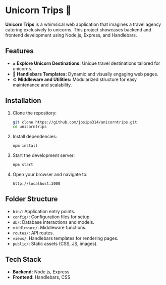 # Unicorn Trips 🦩

**Unicorn Trips** is a whimsical web application that imagines a travel agency catering exclusively to unicorns. 
This project showcases backend and frontend development using Node.js, Express, and Handlebars.

## Features

- 𞸤 **Explore Unicorn Destinations:** Unique travel destinations tailored for unicorns.
- 🌈 **Handlebars Templates:** Dynamic and visually engaging web pages.
- ⚙️ **Middleware and Utilities:** Modularized structure for easy maintenance and scalability.

## Installation

1. Clone the repository:
   ```bash
   git clone https://github.com/josipa314/unicorntrips.git
   cd unicorntrips
   ```

2. Install dependencies:
   ```bash
   npm install
   ```

3. Start the development server:
   ```bash
   npm start
   ```

4. Open your browser and navigate to:
   ```
   http://localhost:3000
   ```

## Folder Structure

- `bin/`: Application entry points.
- `config/`: Configuration files for setup.
- `db/`: Database interactions and models.
- `middleware/`: Middleware functions.
- `routes/`: API routes.
- `views/`: Handlebars templates for rendering pages.
- `public/`: Static assets (CSS, JS, images).

## Tech Stack

- **Backend:** Node.js, Express
- **Frontend:** Handlebars, CSS


